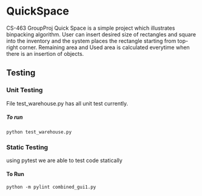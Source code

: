 # QuickSpace
CS-463 GroupProj
Quick Space is a simple project which illustrates binpacking algorithm. User can insert desired size of rectangles and square 
into the inventory and the system places the rectangle starting from top-right corner. Remaining area and Used area is calculated
everytime when there is an insertion of objects.

## Testing

### Unit Testing
File test_warehouse.py has all unit test currently.
##### To run 
```ssh 
python test_warehouse.py
```
### Static Testing

using pytest we are able to test code statically

#### To Run

```ssh
python -m pylint combined_gui1.py
```
